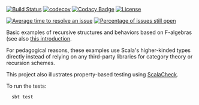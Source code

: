 [![Build Status](https://travis-ci.org/LoyolaChicagoCode/falgebra-explorations-scala.svg?branch=master)](https://travis-ci.org/LoyolaChicagoCode/droste-explorations-scala)
[![codecov](https://codecov.io/gh/LoyolaChicagoCode/falgebra-explorations-scala/branch/master/graph/badge.svg)](https://codecov.io/gh/LoyolaChicagoCode/falgebra-explorations-scala)
[![Codacy Badge](https://api.codacy.com/project/badge/Grade/9f077fda29704e5d84691c2362bb637e)](https://www.codacy.com/app/laufer/falgebra-explorations-scala?utm_source=github.com&amp;utm_medium=referral&amp;utm_content=LoyolaChicagoCode/droste-explorations-scala&amp;utm_campaign=Badge_Grade)
[![License](http://img.shields.io/:license-mit-blue.svg)](http://doge.mit-license.org)

[![Average time to resolve an issue](http://isitmaintained.com/badge/resolution/LoyolaChicagoCode/falgebra-explorations-scala.svg)](http://isitmaintained.com/project/LoyolaChicagoCode/falgebra-explorations-scala "Average time to resolve an issue")
[![Percentage of issues still open](http://isitmaintained.com/badge/open/LoyolaChicagoCode/falgebra-explorations-scala.svg)](http://isitmaintained.com/project/LoyolaChicagoCode/falgebra-explorations-scala "Percentage of issues still open")


Basic examples of recursive structures and behaviors based on F-algebras 
(see also [this introduction](https://bartoszmilewski.com/2013/06/10/understanding-f-algebras).

For pedagogical reasons, these examples use Scala's higher-kinded types directly instead of relying on any third-party libraries for category theory or recursion schemes.

This project also illustrates property-based testing using [ScalaCheck](https://www.scalacheck.org).

To run the tests:

      sbt test
